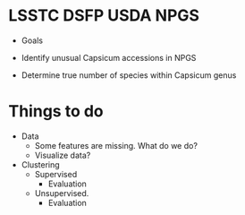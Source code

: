 # LSSTC DSFP USDA NPGS

- Goals

- Identify unusual Capsicum accessions in NPGS
- Determine true number of species within Capsicum genus

# Things to do

- Data
    - Some features are missing.  What do we do?
    - Visualize data?
- Clustering
    - Supervised
        - Evaluation
    - Unsupervised.
        - Evaluation
